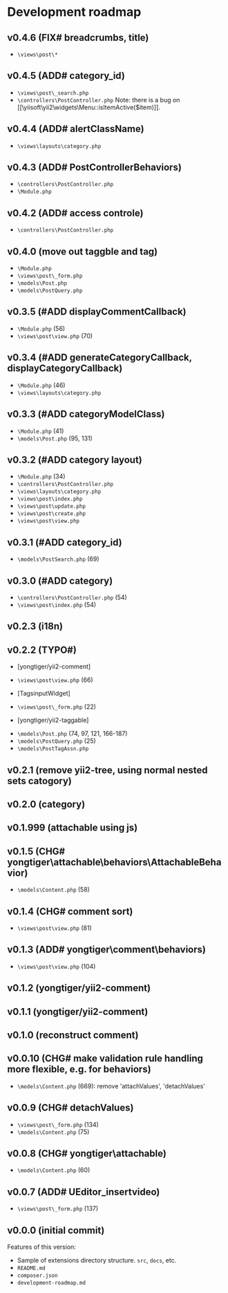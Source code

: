 # Development roadmap

## v0.4.6 (FIX# breadcrumbs, title)

* `\views\post\*`


## v0.4.5 (ADD# category_id)

* `\views\post\_search.php`
* `\controllers\PostController.php`
Note: there is a bug on [[\yiisoft\yii2\widgets\Menu::isItemActive($item)]].


## v0.4.4 (ADD# alertClassName)

* `\views\layouts\category.php`


## v0.4.3 (ADD# PostControllerBehaviors)

* `\controllers\PostController.php`
* `\Module.php`


## v0.4.2 (ADD# access controle)

* `\controllers\PostController.php`


## v0.4.0 (move out taggble and tag)

* `\Module.php`
* `\views\post\_form.php`
* `\models\Post.php`
* `\models\PostQuery.php`


## v0.3.5 (#ADD displayCommentCallback)

* `\Module.php` (56)
* `\views\post\view.php` (70)


## v0.3.4 (#ADD generateCategoryCallback, displayCategoryCallback)

* `\Module.php` (46)
* `\views\layouts\category.php`


## v0.3.3 (#ADD categoryModelClass)

* `\Module.php` (41)
* `\models\Post.php` (95, 131)


## v0.3.2 (#ADD category layout)

* `\Module.php` (34)
* `\controllers\PostController.php`
* `\views\layouts\category.php`
* `\views\post\index.php`
* `\views\post\update.php`
* `\views\post\create.php`
* `\views\post\view.php`


## v0.3.1 (#ADD category_id)

* `\models\PostSearch.php` (69)


## v0.3.0 (#ADD category)

* `\controllers\PostController.php` (54)
* `\views\post\index.php` (54)


## v0.2.3 (i18n)


## v0.2.2 (TYPO#)

* [yongtiger/yii2-comment]
- `\views\post\view.php` (66)

* [TagsinputWidget]
- `\views\post\_form.php` (22)

* [yongtiger/yii2-taggable]
- `\models\Post.php` (74, 97, 121, 166-187)
- `\models\PostQuery.php` (25)
- `\models\PostTagAssn.php`


## v0.2.1 (remove yii2-tree, using normal nested sets catogory)


## v0.2.0 (category)


## v0.1.999 (attachable using js)


## v0.1.5 (CHG# yongtiger\attachable\behaviors\AttachableBehavior)

* `\models\Content.php` (58)


## v0.1.4 (CHG# comment sort)

* `\views\post\view.php` (81)


## v0.1.3 (ADD# yongtiger\comment\behaviors)

* `\views\post\view.php` (104)


## v0.1.2 (yongtiger/yii2-comment)


## v0.1.1 (yongtiger/yii2-comment)


## v0.1.0 (reconstruct comment)


## v0.0.10 (CHG# make validation rule handling more flexible, e.g. for behaviors)

* `\models\Content.php` (669): remove 'attachValues', 'detachValues'


## v0.0.9 (CHG# detachValues)

* `\views\post\_form.php` (134)
* `\models\Content.php` (75)


## v0.0.8 (CHG# yongtiger\attachable)

* `\models\Content.php` (60)


## v0.0.7 (ADD# UEditor_insertvideo)

* `\views\post\_form.php` (137)


## v0.0.0 (initial commit)

Features of this version:

* Sample of extensions directory structure. `src`, `docs`, etc.
* `README.md`
* `composer.json`
* `development-roadmap.md`
